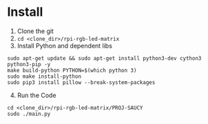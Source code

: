 <h1>Install</h1>

1. Clone the git
2. `cd <clone_dir>/rpi-rgb-led-matrix`
3. Install Python and dependent libs

```
sudo apt-get update && sudo apt-get install python3-dev cython3 python3-pip -y
make build-python PYTHON=$(which python 3)
sudo make install-python 
sudo pip3 install pillow --break-system-packages
```
4. Run the Code
```
cd <clone_dir>/rpi-rgb-led-matrix/PROJ-SAUCY
sudo ./main.py
```